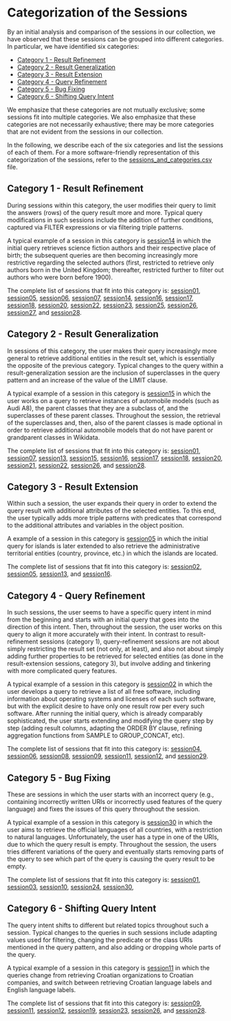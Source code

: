 # Categorization of the Sessions
By an initial analysis and comparison of the sessions in our collection, we have observed that these sessions can be grouped into different categories. In particular, we have identified six categories:
* [Category 1 - Result Refinement](#category-1---result-refinement)
* [Category 2 - Result Generalization](#category-2---result-generalization)
* [Category 3 - Result Extension](#category-3---result-extension)
* [Category 4 - Query Refinement](#category-4---query-refinement)
* [Category 5 - Bug Fixing](#category-5---bug-fixing)
* [Category 6 - Shifting Query Intent](#category-6---shifting-query-intent)

We emphasize that these categories are not mutually exclusive; some sessions fit into multiple categories. We also emphasize that these categories are not necessarily exhaustive; there may be more categories that are not evident from the sessions in our collection.

In the following, we describe each of the six categories and list the sessions of each of them. For a more software-friendly representation of this categorization of the sessions, refer to the [sessions_and_categories.csv](https://github.com/hartig/ExploratoryQueryingSessions/blob/main/sessions_and_categories.csv) file.

## Category 1 - Result Refinement
During sessions within this category, the user modifies their query to limit the answers (rows) of the query result more and more. Typical query modifications in such sessions include the addition of further conditions, captured via FILTER expressions or via filtering triple patterns.

A typical example of a session in this category is [session14](https://github.com/hartig/ExploratoryQueryingSessions/tree/main/sessions/session14) in which the initial query retrieves science fiction authors and their respective place of birth; the subsequent queries are then becoming increasingly more restrictive regarding the selected authors (first, restricted to retrieve only authors born in the United Kingdom; thereafter, restricted further to filter out authors who were born before 1900).

The complete list of sessions that fit into this category is:
[session01](https://github.com/hartig/ExploratoryQueryingSessions/tree/main/sessions/session01),
[session05](https://github.com/hartig/ExploratoryQueryingSessions/tree/main/sessions/session05),
[session06](https://github.com/hartig/ExploratoryQueryingSessions/tree/main/sessions/session06),
[session07](https://github.com/hartig/ExploratoryQueryingSessions/tree/main/sessions/session07),
[session14](https://github.com/hartig/ExploratoryQueryingSessions/tree/main/sessions/session14),
[session16](https://github.com/hartig/ExploratoryQueryingSessions/tree/main/sessions/session16),
[session17](https://github.com/hartig/ExploratoryQueryingSessions/tree/main/sessions/session17),
[session18](https://github.com/hartig/ExploratoryQueryingSessions/tree/main/sessions/session18),
[session20](https://github.com/hartig/ExploratoryQueryingSessions/tree/main/sessions/session20),
[session22](https://github.com/hartig/ExploratoryQueryingSessions/tree/main/sessions/session22),
[session23](https://github.com/hartig/ExploratoryQueryingSessions/tree/main/sessions/session23),
[session25](https://github.com/hartig/ExploratoryQueryingSessions/tree/main/sessions/session25),
[session26](https://github.com/hartig/ExploratoryQueryingSessions/tree/main/sessions/session26),
[session27](https://github.com/hartig/ExploratoryQueryingSessions/tree/main/sessions/session27), and
[session28](https://github.com/hartig/ExploratoryQueryingSessions/tree/main/sessions/session28).

## Category 2 - Result Generalization
In sessions of this category, the user makes their query increasingly more general to retrieve additional entities in the result set, which is essentially the opposite of the previous category. Typical changes to the query within a result-generalization session are the inclusion of superclasses in the query pattern and an increase of the value of the LIMIT clause.

A typical example of a session in this category is [session15](https://github.com/hartig/ExploratoryQueryingSessions/tree/main/sessions/session15) in which the user works on a query to retrieve instances of automobile models (such as Audi A8), the parent classes that they are a subclass of, and the superclasses of these parent classes. Throughout the session, the retrieval of the superclasses and, then, also of the parent classes is made optional in order to retrieve additional automobile models that do not have parent or grandparent classes in Wikidata.

The complete list of sessions that fit into this category is:
[session01](https://github.com/hartig/ExploratoryQueryingSessions/tree/main/sessions/session01),
[session07](https://github.com/hartig/ExploratoryQueryingSessions/tree/main/sessions/session07),
[session13](https://github.com/hartig/ExploratoryQueryingSessions/tree/main/sessions/session13),
[session15](https://github.com/hartig/ExploratoryQueryingSessions/tree/main/sessions/session15),
[session16](https://github.com/hartig/ExploratoryQueryingSessions/tree/main/sessions/session16),
[session17](https://github.com/hartig/ExploratoryQueryingSessions/tree/main/sessions/session17),
[session18](https://github.com/hartig/ExploratoryQueryingSessions/tree/main/sessions/session18),
[session20](https://github.com/hartig/ExploratoryQueryingSessions/tree/main/sessions/session20),
[session21](https://github.com/hartig/ExploratoryQueryingSessions/tree/main/sessions/session21),
[session22](https://github.com/hartig/ExploratoryQueryingSessions/tree/main/sessions/session22),
[session26](https://github.com/hartig/ExploratoryQueryingSessions/tree/main/sessions/session26), and
[session28](https://github.com/hartig/ExploratoryQueryingSessions/tree/main/sessions/session28).

## Category 3 - Result Extension
Within such a session, the user expands their query in order to extend the query result with additional attributes of the selected entities. To this end, the user typically adds more triple patterns with predicates that correspond to the additional attributes and variables in the object position.

A example of a session in this category is [session05](https://github.com/hartig/ExploratoryQueryingSessions/tree/main/sessions/session05) in which the initial query for islands is later extended to also retrieve the administrative territorial entities (country, province, etc.) in which the islands are located.

The complete list of sessions that fit into this category is:
[session02](https://github.com/hartig/ExploratoryQueryingSessions/tree/main/sessions/session02),
[session05](https://github.com/hartig/ExploratoryQueryingSessions/tree/main/sessions/session05),
[session13](https://github.com/hartig/ExploratoryQueryingSessions/tree/main/sessions/session13), and
[session16](https://github.com/hartig/ExploratoryQueryingSessions/tree/main/sessions/session16).

## Category 4 - Query Refinement
In such sessions, the user seems to have a specific query intent in mind from the beginning and starts with an initial query that goes into the direction of this intent. Then, throughout the session, the user works on this query to align it more accurately with their intent. In contrast to result-refinement sessions (category 1), query-refinement sessions are not about simply restricting the result set (not only, at least), and also not about simply adding further properties to be retrieved for selected entities (as done in the result-extension sessions, category 3), but involve adding and tinkering with more complicated query features.

A typical example of a session in this category is [session02](https://github.com/hartig/ExploratoryQueryingSessions/tree/main/sessions/session02) in which the user develops a query to retrieve a list of all free software, including information about operating systems and licenses of each such software, but with the explicit desire to have only one result row per every such software. After running the initial query, which is already comparably sophisticated, the user starts extending and modifying the query step by step (adding result columns, adapting the ORDER BY clause, refining aggregation functions from SAMPLE to GROUP_CONCAT, etc).

The complete list of sessions that fit into this category is:
[session04](https://github.com/hartig/ExploratoryQueryingSessions/tree/main/sessions/session04),
[session06](https://github.com/hartig/ExploratoryQueryingSessions/tree/main/sessions/session06),
[session08](https://github.com/hartig/ExploratoryQueryingSessions/tree/main/sessions/session08),
[session09](https://github.com/hartig/ExploratoryQueryingSessions/tree/main/sessions/session09),
[session11](https://github.com/hartig/ExploratoryQueryingSessions/tree/main/sessions/session11),
[session12](https://github.com/hartig/ExploratoryQueryingSessions/tree/main/sessions/session12), and
[session29](https://github.com/hartig/ExploratoryQueryingSessions/tree/main/sessions/session29).

## Category 5 - Bug Fixing
These are sessions in which the user starts with an incorrect query (e.g., containing incorrectly written URIs or incorrectly used features of the query language) and fixes the issues of this query throughout the session.

A typical example of a session in this category is [session30](https://github.com/hartig/ExploratoryQueryingSessions/tree/main/sessions/session30) in which the user aims to retrieve the official languages of all countries, with a restriction to natural languages. Unfortunately, the user has a type in one of the URIs, due to which the query result is empty. Throughout the session, the users tries different variations of the query and eventually starts removing parts of the query to see which part of the query is causing the query result to be empty.

The complete list of sessions that fit into this category is:
[session01](https://github.com/hartig/ExploratoryQueryingSessions/tree/main/sessions/session01),
[session03](https://github.com/hartig/ExploratoryQueryingSessions/tree/main/sessions/session03),
[session10](https://github.com/hartig/ExploratoryQueryingSessions/tree/main/sessions/session10),
[session24](https://github.com/hartig/ExploratoryQueryingSessions/tree/main/sessions/session24),
[session30](https://github.com/hartig/ExploratoryQueryingSessions/tree/main/sessions/session30),

## Category 6 - Shifting Query Intent
The query intent shifts to different but related topics throughout such a session. Typical changes to the queries in such sessions include adapting values used for filtering, changing the predicate or the class URIs mentioned in the query pattern, and also adding or dropping whole parts of the query.

A typical example of a session in this category is [session11](https://github.com/hartig/ExploratoryQueryingSessions/tree/main/sessions/session11) in which the queries change from retrieving Croatian organizations to Croatian companies, and switch between retrieving Croatian language labels and English language labels.

The complete list of sessions that fit into this category is:
[session09](https://github.com/hartig/ExploratoryQueryingSessions/tree/main/sessions/session09),
[session11](https://github.com/hartig/ExploratoryQueryingSessions/tree/main/sessions/session11),
[session12](https://github.com/hartig/ExploratoryQueryingSessions/tree/main/sessions/session12),
[session19](https://github.com/hartig/ExploratoryQueryingSessions/tree/main/sessions/session19),
[session23](https://github.com/hartig/ExploratoryQueryingSessions/tree/main/sessions/session23),
[session26](https://github.com/hartig/ExploratoryQueryingSessions/tree/main/sessions/session26), and
[session28](https://github.com/hartig/ExploratoryQueryingSessions/tree/main/sessions/session28).
